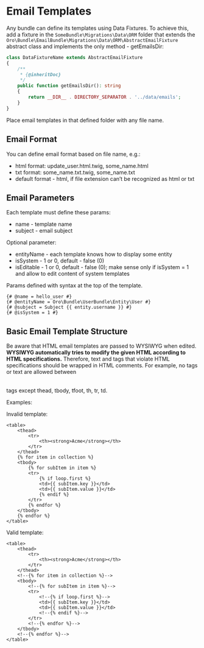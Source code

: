 <a id="bundle-docs-platform-email-bundle-template"></a>

# Email Templates

Any bundle can define its templates using Data Fixtures.
To achieve this, add a fixture in the `SomeBundle\Migrations\Data\ORM` folder that extends the `Oro\Bundle\EmailBundle\Migrations\Data\ORM\AbstractEmailFixture` abstract class and implements the only method - getEmailsDir:

```php
class DataFixtureName extends AbstractEmailFixture
{
    /**
     * {@inheritDoc}
     */
    public function getEmailsDir(): string
    {
        return __DIR__ . DIRECTORY_SEPARATOR . '../data/emails';
    }
}
```

Place email templates in that defined folder with any file name.

## Email Format

You can define email format based on file name, e.g.:

- html format: update_user.html.twig, some_name.html
- txt format: some_name.txt.twig, some_name.txt
- default format - html, if file extension can’t be recognized as html or txt

## Email Parameters

Each template must define these params:

- name - template name
- subject - email subject

Optional parameter:

- entityName - each template knows how to display some entity
- isSystem - 1 or 0, default - false (0)
- isEditable - 1 or 0, default - false (0); make sense only if isSystem = 1 and allow to edit content of system templates

Params defined with syntax at the top of the template.

```twig
{# @name = hello_user #}
{# @entityName = Oro\Bundle\UserBundle\Entity\User #}
{# @subject = Subject {{ entity.username }} #}
{# @isSystem = 1 #}
```

## Basic Email Template Structure

Be aware that HTML email templates are passed to WYSIWYG when edited. **WYSIWYG automatically tries to modify the given HTML according to HTML specifications.** Therefore, text and tags that violate HTML specifications should be wrapped in HTML comments. For example, no tags or text are allowed between <table></table> tags except thead, tbody, tfoot, th, tr, td.

Examples:

Invalid template:

```twig
<table>
    <thead>
        <tr>
            <th><strong>Acme</strong></th>
        </tr>
    </thead>
    {% for item in collection %}
    <tbody>
        {% for subItem in item %}
        <tr>
            {% if loop.first %}
            <td>{{ subItem.key }}</td>
            <td>{{ subItem.value }}</td>
            {% endif %}
        </tr>
        {% endfor %}
    </tbody>
    {% endfor %}
</table>
```

Valid template:

```twig
<table>
    <thead>
        <tr>
            <th><strong>Acme</strong></th>
        </tr>
    </thead>
    <!--{% for item in collection %}-->
    <tbody>
        <!--{% for subItem in item %}-->
        <tr>
            <!--{% if loop.first %}-->
            <td>{{ subItem.key }}</td>
            <td>{{ subItem.value }}</td>
            <!--{% endif %}-->
        </tr>
        <!--{% endfor %}-->
    </tbody>
    <!--{% endfor %}-->
</table>
```

<!-- Frontend -->
